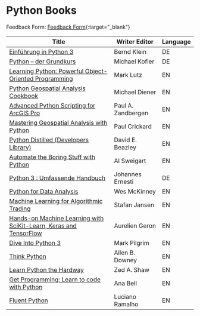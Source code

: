 # Python Books

Feedback Form: [Feedback Form](https://forms.gle/frtqUK32Lv68Uiwr6){:target="_blank"}

 **Title** | **Writer Editor** | **Language** 
---|---|---
 [Einführung in Python 3][1] | Bernd Klein | DE 
 [Python – der Grundkurs][2] | Michael Kofler | DE 
 [Learning Python: Powerful Object-Oriented Programming][3] | Mark Lutz | EN 
 [Python Geospatial Analysis Cookbook][4] | Michael Diener | EN 
 [Advanced Python Scripting for ArcGIS Pro][5] | Paul A. Zandbergen | EN 
 [Mastering Geospatial Analysis with Python][6] | Paul Crickard | EN 
 [Python Distilled (Developers Library)][7] | David E. Beazley | EN 
 [Automate the Boring Stuff with Python][8] | Al Sweigart | EN 
 [Python 3 : Umfassende Handbuch][9] | Johannes Ernesti | DE 
 [Python for Data Analysis][10] | Wes McKinney | EN 
 [Machine Learning for Algorithmic Trading][11] | Stafan Jansen | EN 
 [Hands-on Machine Learning with SciKit-Learn, Keras and TensorFlow][12] | Aurelien Geron | EN 
 [Dive Into Python 3][13] | Mark Pilgrim | EN 
 [Think Python][14] | Allen B. Downey | EN 
 [Learn Python the Hardway][15] | Zed A. Shaw | EN 
 [Get Programming: Learn to code with Python][16] | Ana Bell | EN 
 [Fluent Python][17] | Luciano Ramalho | EN 

[1]: https://www.hanser-kundencenter.de/en/detail/index/sArticle/10355
[2]: https://www.rheinwerk-verlag.de/python-der-grundkurs/
[3]: https://www.amazon.de/dp/1449355730?linkCode=gs2&tag=oreilly2002-21
[4]: https://www.amazon.de/Python-Geospatial-Analysis-Cookbook-Michael/dp/1783555076
[5]: https://www.amazon.de/Advanced-Python-Scripting-ArcGIS-Pro/dp/1589486188
[6]: https://www.amazon.com/Mastering-Geospatial-Analysis-Python-MapboxGL-Jupyter/dp/1788293339
[7]: https://www.amazon.de/dp/0134173279
[8]: https://www.amazon.com/Automate-Boring-Stuff-Python-Programming/dp/1593275994
[9]: https://www.amazon.de/Python-Sprachgrundlagen-Objektorientierte-Programmierung-Beispielprogramme/dp/3836279266
[10]: https://www.oreilly.com/library/view/python-for-data/9781491957653/
[11]: https://www.packtpub.com/product/machine-learning-for-algorithmic-trading-second-edition/9781839217715
[12]: https://www.amazon.de/dp/1492032646
[13]: https://www.amazon.com/Dive-into-Python-Mark-Pilgrim/dp/1430224150
[14]: https://www.amazon.com/gp/product/1491939362
[15]: https://www.amazon.com/Learn-Python-Hard-Way-Introduction/dp/0321884914
[16]: https://www.amazon.com/Get-Programming-Learn-code-Python/dp/1617293784
[17]: https://www.oreilly.com/library/view/fluent-python/9781491946237/

